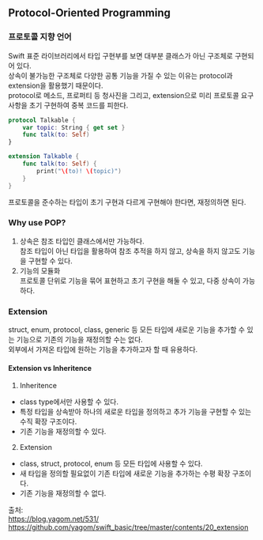 ## Protocol-Oriented Programming  
  
  
### 프로토콜 지향 언어  
Swift 표준 라이브러리에서 타입 구현부를 보면 대부분 클래스가 아닌 구조체로 구현되어 있다.  
상속이 불가능한 구조체로 다양한 공통 기능을 가질 수 있는 이유는 protocol과 extension을 활용했기 때문이다.  
protocol로 메소드, 프로퍼티 등 청사진을 그리고, extension으로 미리 프로토콜 요구사항을 초기 구현하여 중복 코드를 피한다.  
  
```swift
protocol Talkable {
    var topic: String { get set }
    func talk(to: Self)
}

extension Talkable {
    func talk(to: Self) {
        print("\(to)! \(topic)")
    }
}
```  
  
프로토콜을 준수하는 타입이 초기 구현과 다르게 구현해야 한다면, 재정의하면 된다.  
  
### Why use POP?  
1. 상속은 참조 타입인 클래스에서만 가능하다.  
참조 타입이 아닌 타입을 활용하여 참조 추적을 하지 않고, 상속을 하지 않고도 기능을 구현할 수 있다.  
2. 기능의 모듈화  
프로토콜 단위로 기능을 묶어 표현하고 초기 구현을 해둘 수 있고, 다중 상속이 가능하다.  
  
### Extension  
struct, enum, protocol, class, generic 등 모든 타입에 새로운 기능을 추가할 수 있는 기능으로 기존의 기능을 재정의할 수는 없다.  
외부에서 가져온 타입에 원하는 기능을 추가하고자 할 때 유용하다.  
  
#### Extension vs Inheritence  
1. Inheritence  
- class type에서만 사용할 수 있다.  
- 특정 타입을 상속받아 하나의 새로운 타입을 정의하고 추가 기능을 구현할 수 있는 수직 확장 구조이다.  
- 기존 기능을 재정의할 수 있다.  
2. Extension  
- class, struct, protocol, enum 등 모든 타입에 사용할 수 있다.  
- 새 타입을 정의할 필요없이 기존 타입에 새로운 기능을 추가하는 수평 확장 구조이다.  
- 기존 기능을 재정의할 수 없다.  
  
  
  
출처:  
https://blog.yagom.net/531/  
https://github.com/yagom/swift_basic/tree/master/contents/20_extension  